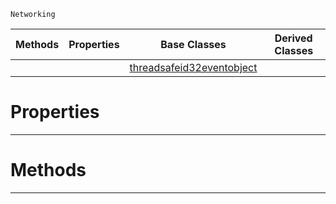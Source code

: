  `Networking`

|Methods|Properties|Base Classes|Derived Classes|
|---|---|---|---|
| | |[threadsafeid32eventobject](https://github.com/PlasmaEngine/PlasmaDocs/tree/master/docs/C%2B%2B/code_reference/class_reference/threadsafeid32eventobject.markdown)| |


 #  Properties


---  
 #  Methods


---  
 

 